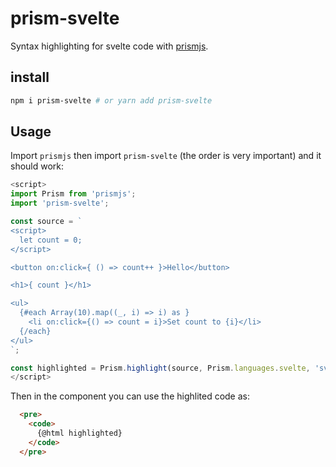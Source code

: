 # prism-svelte

Syntax highlighting for svelte code with [prismjs].

## install

```bash
npm i prism-svelte # or yarn add prism-svelte
```

## Usage

Import `prismjs` then import `prism-svelte` (the order is very important) and it should work:

```js
<script>
import Prism from 'prismjs';
import 'prism-svelte';

const source = `
<script>
  let count = 0;
</script>

<button on:click={ () => count++ }>Hello</button>

<h1>{ count }</h1>

<ul>
  {#each Array(10).map((_, i) => i) as }
    <li on:click={() => count = i}>Set count to {i}</li>
  {/each}
</ul>
`;

const highlighted = Prism.highlight(source, Prism.languages.svelte, 'svelte');
</script>
```

Then in the component you can use the highlited code as:

```html
  <pre>
    <code>
      {@html highlighted}
    </code>
  </pre>
```

[prismjs]: https://prismjs.com/
